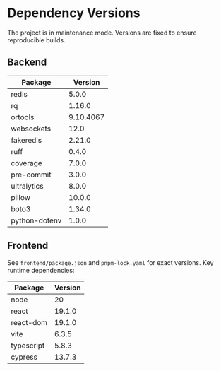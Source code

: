 # Dependency Versions

The project is in maintenance mode. Versions are fixed to ensure reproducible builds.

## Backend

| Package | Version |
|---------|---------|
| redis | 5.0.0 |
| rq | 1.16.0 |
| ortools | 9.10.4067 |
| websockets | 12.0 |
| fakeredis | 2.21.0 |
| ruff | 0.4.0 |
| coverage | 7.0.0 |
| pre-commit | 3.0.0 |
| ultralytics | 8.0.0 |
| pillow | 10.0.0 |
| boto3 | 1.34.0 |
| python-dotenv | 1.0.0 |

## Frontend

See `frontend/package.json` and `pnpm-lock.yaml` for exact versions. Key runtime dependencies:

| Package | Version |
|---------|---------|
| node | 20 |
| react | 19.1.0 |
| react-dom | 19.1.0 |
| vite | 6.3.5 |
| typescript | 5.8.3 |
| cypress | 13.7.3 |
